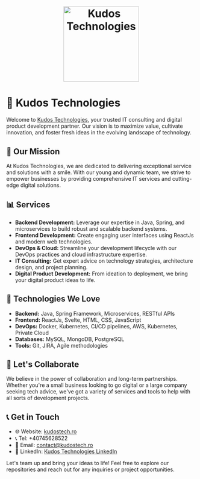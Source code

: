<h1 align="center">
    <img src="https://kudostech.ro/static/media/logo_kudos_banner_full.f6969c1233c2381a367a.png" alt="Kudos Technologies" width="200">
</h1>

# 🌟 Kudos Technologies

Welcome to [Kudos Technologies](https://kudostech.ro), your trusted IT consulting and digital product development partner. Our vision is to maximize value, cultivate innovation, and foster fresh ideas in the evolving landscape of technology.

## 🎯 Our Mission

At Kudos Technologies, we are dedicated to delivering exceptional service and solutions with a smile. With our young and dynamic team, we strive to empower businesses by providing comprehensive IT services and cutting-edge digital solutions.

## 📊 Services

- **Backend Development:** Leverage our expertise in Java, Spring, and microservices to build robust and scalable backend systems.
- **Frontend Development:** Create engaging user interfaces using ReactJs and modern web technologies.
- **DevOps & Cloud:** Streamline your development lifecycle with our DevOps practices and cloud infrastructure expertise.
- **IT Consulting:** Get expert advice on technology strategies, architecture design, and project planning.
- **Digital Product Development:** From ideation to deployment, we bring your digital product ideas to life.

## 🚀 Technologies We Love

- **Backend:** Java, Spring Framework, Microservices, RESTful APIs
- **Frontend:** ReactJs, Svelte, HTML, CSS, JavaScript
- **DevOps:** Docker, Kubernetes, CI/CD pipelines, AWS, Kubernetes, Private Cloud
- **Databases:** MySQL, MongoDB, PostgreSQL
- **Tools:** Git, JIRA, Agile methodologies

## 🤝 Let's Collaborate

We believe in the power of collaboration and long-term partnerships. Whether you're a small business looking to go digital or a large company seeking tech advice, we've got a variety of services and tools to help with all sorts of development projects.

## 📞 Get in Touch

- 🌐 Website: [kudostech.ro](https://kudostech.ro)
- 📞 Tel: +40745628522
- 📧 Email: [contact@kudostech.ro](mailto:contact@kudostech.ro)
- 💼 LinkedIn: [Kudos Technologies LinkedIn](https://www.linkedin.com/company/kudos-technologies)

Let's team up and bring your ideas to life! Feel free to explore our repositories and reach out for any inquiries or project opportunities.
